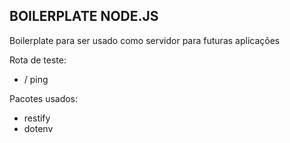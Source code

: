 ## BOILERPLATE NODE.JS

Boilerplate para ser usado como servidor para futuras aplicações

Rota de teste:

- / ping

Pacotes usados:

- restify
- dotenv

